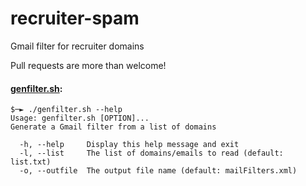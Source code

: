 # recruiter-spam
Gmail filter for recruiter domains

Pull requests are more than welcome!

#### [genfilter.sh](genfilter.sh):
```
$─► ./genfilter.sh --help
Usage: genfilter.sh [OPTION]...
Generate a Gmail filter from a list of domains

  -h, --help     Display this help message and exit
  -l, --list     The list of domains/emails to read (default: list.txt)
  -o, --outfile  The output file name (default: mailFilters.xml)

```
